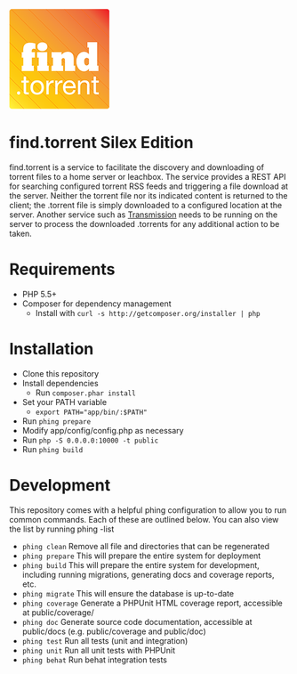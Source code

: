 ![find.torrent](public/assets/img/logo.png)

# find.torrent Silex Edition

find.torrent is a service to facilitate the discovery and downloading of
torrent files to a home server or leachbox. The service provides a REST API for
searching configured torrent RSS feeds and triggering a file download at the
server. Neither the torrent file nor its indicated content is returned to the
client; the .torrent file is simply downloaded to a configured location at the
server. Another service such as [Transmission](http://www.transmissionbt.com/)
needs to be running on the server to process the downloaded .torrents for any
additional action to be taken.

# Requirements
* PHP 5.5+
* Composer for dependency management
  * Install with `curl -s http://getcomposer.org/installer | php`

# Installation
* Clone this repository
* Install dependencies
  * Run `composer.phar install`
* Set your PATH variable
  * `export PATH="app/bin/:$PATH"`
* Run `phing prepare`
* Modify app/config/config.php as necessary
* Run `php -S 0.0.0.0:10000 -t public`
* Run `phing build`

# Development
This repository comes with a helpful phing configuration to allow you to run
common commands.  Each of these are outlined below.  You can also view the list
by running phing -list

* `phing clean` Remove all file and directories that can be regenerated
* `phing prepare` This will prepare the entire system for deployment
* `phing build` This will prepare the entire system for development, including
  running migrations, generating docs and coverage reports, etc.
* `phing migrate` This will ensure the database is up-to-date
* `phing coverage` Generate a PHPUnit HTML coverage report, accessible at public/coverage/
* `phing doc` Generate source code documentation, accessible at public/docs
  (e.g. public/coverage and public/doc)
* `phing test` Run all tests (unit and integration)
* `phing unit` Run all unit tests with PHPUnit
* `phing behat` Run behat integration tests
